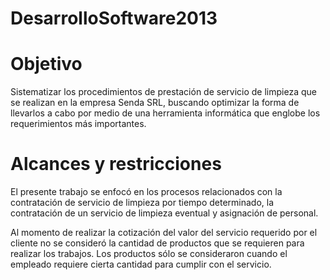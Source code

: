 DesarrolloSoftware2013
======================

Objetivo
========

Sistematizar los procedimientos de prestación de servicio de limpieza que se realizan en la empresa Senda SRL, buscando optimizar la forma de llevarlos a cabo por medio de una herramienta informática que englobe los requerimientos más importantes.


Alcances y restricciones
========================

El presente trabajo se enfocó en los procesos relacionados con la contratación de servicio de limpieza por tiempo determinado, la contratación de un servicio de limpieza eventual y asignación de personal.

Al momento de realizar la cotización del valor del servicio requerido por el cliente no se consideró la cantidad de productos que se requieren para realizar los trabajos. Los productos sólo se consideraron cuando el empleado requiere cierta cantidad para cumplir con el servicio.
